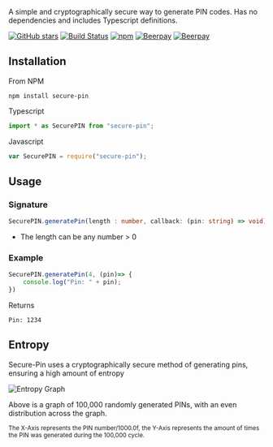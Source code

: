 A simple and cryptographically secure way to generate PIN codes. Has no dependencies and includes Typescript definitions.

[![GitHub stars](https://img.shields.io/github/stars/ozouai/node-secure-pin.svg)](https://github.com/ozouai/node-secure-pin/stargazers) [![Build Status](https://travis-ci.org/ozouai/node-secure-pin.svg?branch=master&style=flat-square)](https://travis-ci.org/ozouai/node-secure-pin) [![npm](https://img.shields.io/npm/l/secure-pin.svg?style=flat)]() [![Beerpay](https://beerpay.io/ozouai/node-secure-pin/make-wish.svg)](https://beerpay.io/ozouai/node-secure-pin) [![Beerpay](https://beerpay.io/ozouai/node-secure-pin/badge.svg?style=flat)](https://beerpay.io/ozouai/node-secure-pin)

## Installation

From NPM

```
npm install secure-pin
```

Typescript

```typescript
import * as SecurePIN from "secure-pin";
```

Javascript

```javascript
var SecurePIN = require("secure-pin");
```

## Usage

### Signature

```typescript
SecurePIN.generatePin(length : number, callback: (pin: string) => void);
```

* The length can be any number > 0

### Example

```typescript
SecurePIN.generatePin(4, (pin)=> {
    console.log("Pin: " + pin);
})
```

Returns

```text
Pin: 1234
```

## Entropy

Secure-Pin uses a cryptographically secure method of generating pins, ensuring a high amount of entropy 

![Entropy Graph](https://plot.ly/~zzarzzur/2.png)

Above is a graph of 100,000 randomly generated PINs, with an even distribution across the graph.

<small>The X-Axis represents the PIN number/1000.0f, the Y-Axis represents the amount of times the PIN was generated during the 100,000 cycle.</small>